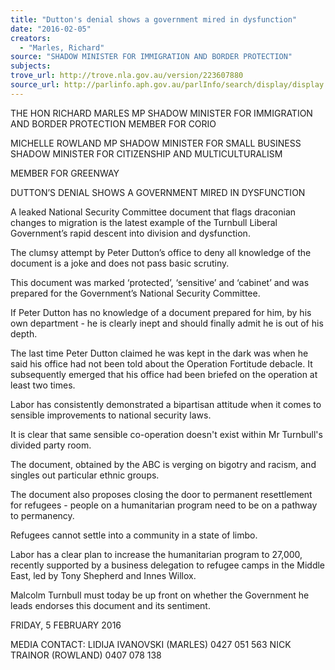 ```yaml
---
title: "Dutton's denial shows a government mired in dysfunction"
date: "2016-02-05"
creators:
  - "Marles, Richard"
source: "SHADOW MINISTER FOR IMMIGRATION AND BORDER PROTECTION"
subjects:
trove_url: http://trove.nla.gov.au/version/223607880
source_url: http://parlinfo.aph.gov.au/parlInfo/search/display/display.w3p;query=Id%3A%22media/pressrel/4341719%22
---
```


 

 THE HON RICHARD MARLES MP  SHADOW MINISTER FOR IMMIGRATION AND BORDER  PROTECTION   MEMBER FOR CORIO 

 

 MICHELLE ROWLAND MP  SHADOW MINISTER FOR SMALL BUSINESS  SHADOW MINISTER FOR CITIZENSHIP AND  MULTICULTURALISM 

 MEMBER FOR GREENWAY    

 

 DUTTON’S DENIAL SHOWS A GOVERNMENT MIRED IN DYSFUNCTION     

 A leaked National Security Committee document that flags draconian changes to  migration is the latest example of the Turnbull Liberal Government’s rapid descent into  division and dysfunction.    

 The clumsy attempt by Peter Dutton’s office to deny all knowledge of the document is a  joke and does not pass basic scrutiny.    

 This document was marked ‘protected’, ‘sensitive’ and ‘cabinet’ and was prepared for  the Government’s National Security Committee.      

 If Peter Dutton has no knowledge of a document prepared for him, by his own  department - he is clearly inept and should finally admit he is out of his depth.    

 The last time Peter Dutton claimed he was kept in the dark was when he said his office  had not been told about the Operation Fortitude debacle.  It subsequently emerged that  his office had been briefed on the operation at least two times.    

 Labor has consistently demonstrated a bipartisan attitude when it comes to sensible  improvements to national security laws.    

 It is clear that same sensible co-operation doesn't exist within Mr Turnbull's divided  party room.      

 The document, obtained by the ABC is verging on bigotry and racism, and singles out  particular ethnic groups.        

 The document also proposes closing the door to permanent resettlement for refugees -  people on a humanitarian program need to be on a pathway to permanency.    

 Refugees cannot settle into a community in a state of limbo.      

 Labor has a clear plan to increase the humanitarian program to 27,000, recently  supported by a business delegation to refugee camps in the Middle East, led by Tony  Shepherd and Innes Willox.    

 Malcolm Turnbull must today be up front on whether the Government he leads endorses  this document and its sentiment.    

 FRIDAY, 5 FEBRUARY 2016 

 MEDIA CONTACT: LIDIJA IVANOVSKI (MARLES) 0427 051 563                                      NICK TRAINOR (ROWLAND) 0407 078 138 

 

 

 

